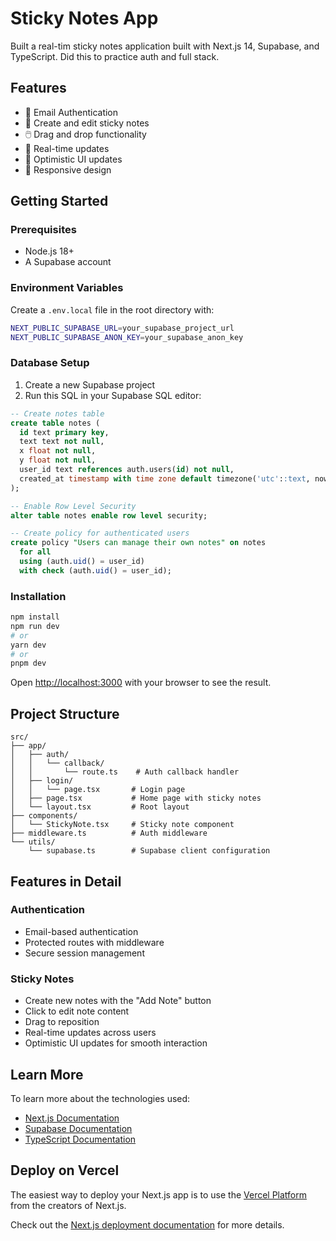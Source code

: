 # Sticky Notes App

Built a real-tim sticky notes application built with Next.js 14, Supabase, and TypeScript. Did this to practice auth and full stack.

## Features

- 🔐 Email Authentication
- 📝 Create and edit sticky notes
- 🖱️ Drag and drop functionality
- 💾 Real-time updates
- 🔄 Optimistic UI updates
- 🎨 Responsive design

## Getting Started

### Prerequisites

- Node.js 18+
- A Supabase account

### Environment Variables

Create a `.env.local` file in the root directory with:

```bash
NEXT_PUBLIC_SUPABASE_URL=your_supabase_project_url
NEXT_PUBLIC_SUPABASE_ANON_KEY=your_supabase_anon_key
```

### Database Setup

1. Create a new Supabase project
2. Run this SQL in your Supabase SQL editor:

```sql
-- Create notes table
create table notes (
  id text primary key,
  text text not null,
  x float not null,
  y float not null,
  user_id text references auth.users(id) not null,
  created_at timestamp with time zone default timezone('utc'::text, now()) not null
);

-- Enable Row Level Security
alter table notes enable row level security;

-- Create policy for authenticated users
create policy "Users can manage their own notes" on notes
  for all
  using (auth.uid() = user_id)
  with check (auth.uid() = user_id);
```

### Installation

```bash
npm install
npm run dev
# or
yarn dev
# or
pnpm dev
```

Open [http://localhost:3000](http://localhost:3000) with your browser to see the result.

## Project Structure

```
src/
├── app/
│   ├── auth/
│   │   └── callback/
│   │       └── route.ts    # Auth callback handler
│   ├── login/
│   │   └── page.tsx       # Login page
│   ├── page.tsx           # Home page with sticky notes
│   └── layout.tsx         # Root layout
├── components/
│   └── StickyNote.tsx     # Sticky note component
├── middleware.ts          # Auth middleware
└── utils/
    └── supabase.ts        # Supabase client configuration
```

## Features in Detail

### Authentication

- Email-based authentication
- Protected routes with middleware
- Secure session management

### Sticky Notes

- Create new notes with the "Add Note" button
- Click to edit note content
- Drag to reposition
- Real-time updates across users
- Optimistic UI updates for smooth interaction

## Learn More

To learn more about the technologies used:

- [Next.js Documentation](https://nextjs.org/docs)
- [Supabase Documentation](https://supabase.com/docs)
- [TypeScript Documentation](https://www.typescriptlang.org/docs/)

## Deploy on Vercel

The easiest way to deploy your Next.js app is to use the [Vercel Platform](https://vercel.com/new) from the creators of Next.js.

Check out the [Next.js deployment documentation](https://nextjs.org/docs/app/building-your-application/deploying) for more details.
